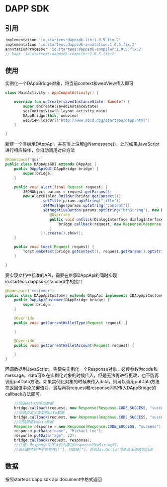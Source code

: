 # DAPP SDK
## 引用
```gradle
implementation 'io.starteos:dappsdk-lib:1.0.5.fix.2'
implementation 'io.starteos:dappsdk-annotation:1.0.5.fix.2'
annotationProcessor 'io.starteos:dappsdk-compiler:1.0.5.fix.2'
// kapt 'io.starteos:dappsdk-compiler:1.0.5.fix.2'
```
## 使用
实例化一个DAppBridge对象，将当前context和webView传入即可
```kotlin
class MainActivity : AppCompatActivity() {

    override fun onCreate(savedInstanceState: Bundle?) {
        super.onCreate(savedInstanceState)
        setContentView(R.layout.activity_main)
        DAppBridge(this, webview)
        webview.loadUrl("http://www.abcd.dog/starteos/dapp.html")
    }

}
```
新建一个类继承DAppApi，并在类上注解@Namespace()，此时如果JavaScript进行相应操作，会自动调用对应方法
```java
@Namespace("gui")
public class DAppApiGUI extends DAppApi {
    public DAppApiGUI(DAppBridge bridge) {
        super(bridge);
    }

    public void alert(final Request request) {
        JSONObject params = request.getParams();
        new AlertDialog.Builder(bridge.getContext())
                .setTitle(params.optString("title"))
                .setMessage(params.optString("content"))
                .setNegativeButton(params.optString("btnString"), new DialogInterface.OnClickListener() {
                    @Override
                    public void onClick(DialogInterface dialogInterface, int i) {
                        bridge.callback(request, new Response(Response.CODE_SUCCESS, "success"));
                    }
                }).create().show();
    }

    public void toast(Request request) {
        Toast.makeText(bridge.getContext(), request.getParams().optString("message"), Toast.LENGTH_SHORT).show();
    }

}
```
要实现文档中标准的API，需要在继承DAppApi的同时实现io.starteos.dappsdk.standard中的接口
```java
@Namespace("customer")
public class DAppApiCustomer extends DAppApi implements IDAppApiCustomer{
    public DAppApiCustomer(DAppBridge bridge) {
        super(bridge);
    }

    @Override
    public void getCurrentWalletType(Request request) {

    }

    @Override
    public void getCurrentWalletAccount(Request request) {

    }
}
```
回调数据到JavaScript，需要先实例化一个Response对象，必传参数为code和message，data可以在实例化对象的时候传入，但是无法再进行更改，也不能再调用putData方法。如果实例化对象的时候未传入data，则可以调用putData方法在返回值中添加键值对。最后再将request和response同时传入DAppBridge的callback方法即可。
```java
    //回调data为空的数据
    bridge.callback(request, new Response(Response.CODE_SUCCESS, "success"));
    //回调自定义类型的data数据
    bridge.callback(request, new Response(Response.CODE_SUCCESS, "success","this is a result"));
    //回调键值对data数据
    Response response = new Response(Response.CODE_SUCCESS, "success");
    response.putData("name", "Michael Lee");
    response.putData("age", 23);
    bridge.callback(request, response);
    //注意：Response中传入的内容在Response的toString时，
    //返回的内容中不能存在[\"]，只能是["]，否则JavaScript可能会无法收到回调
```
## 数据
按照starteos dapp sdk api document中格式返回